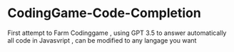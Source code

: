# CodingGame-Code-Completion
First attempt to Farm Codinggame , using GPT 3.5 to answer automatically all code in Javasvript , can be modified to any langage you want
